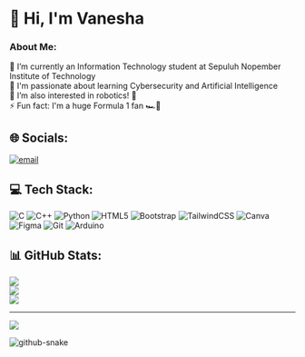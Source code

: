 # 💫 Hi, I'm Vanesha
### About Me:
🔭 I’m currently an Information Technology student at Sepuluh Nopember Institute of Technology<br>🌱 I'm passionate about learning Cybersecurity and Artificial Intelligence<br>💬 I’m also interested in robotics! 🤖<br>⚡ Fun fact: I'm a huge Formula 1 fan 🏎️🏁


## 🌐 Socials:
 [![email](https://img.shields.io/badge/Email-D14836?logo=gmail&logoColor=white)](mailto:vaneshakath@gmail.com) 

## 💻 Tech Stack:
![C](https://img.shields.io/badge/c-%2300599C.svg?style=for-the-badge&logo=c&logoColor=white) ![C++](https://img.shields.io/badge/c++-%2300599C.svg?style=for-the-badge&logo=c%2B%2B&logoColor=white) ![Python](https://img.shields.io/badge/python-3670A0?style=for-the-badge&logo=python&logoColor=ffdd54) ![HTML5](https://img.shields.io/badge/html5-%23E34F26.svg?style=for-the-badge&logo=html5&logoColor=white) ![Bootstrap](https://img.shields.io/badge/bootstrap-%238511FA.svg?style=for-the-badge&logo=bootstrap&logoColor=white) ![TailwindCSS](https://img.shields.io/badge/tailwindcss-%2338B2AC.svg?style=for-the-badge&logo=tailwind-css&logoColor=white) ![Canva](https://img.shields.io/badge/Canva-%2300C4CC.svg?style=for-the-badge&logo=Canva&logoColor=white) ![Figma](https://img.shields.io/badge/figma-%23F24E1E.svg?style=for-the-badge&logo=figma&logoColor=white) ![Git](https://img.shields.io/badge/git-%23F05033.svg?style=for-the-badge&logo=git&logoColor=white) ![Arduino](https://img.shields.io/badge/-Arduino-00979D?style=for-the-badge&logo=Arduino&logoColor=white)
## 📊 GitHub Stats:
![](https://github-readme-stats.vercel.app/api?username=shenaavv&theme=tokyonight&hide_border=false&include_all_commits=true&count_private=false)<br/>
![](https://nirzak-streak-stats.vercel.app/?user=shenaavv&theme=tokyonight&hide_border=false)<br/>
![](https://github-readme-stats.vercel.app/api/top-langs/?username=shenaavv&theme=tokyonight&hide_border=false&include_all_commits=true&count_private=false&layout=compact)

---
[![](https://visitcount.itsvg.in/api?id=shenaavv&icon=0&color=0)](https://visitcount.itsvg.in) 

<picture>
  <source media="(prefers-color-scheme: dark)" srcset="https://raw.githubusercontent.com/shenaavv/shenaavv/output/github-snake-dark.svg" />
  <source media="(prefers-color-scheme: light)" srcset="https://raw.githubusercontent.com/shenaavv/shenaavv/output/github-snake.svg" />
  <img alt="github-snake" src="https://raw.githubusercontent.com/shenaaavv/shenaavv/output/github-snake.svg" />
</picture>

